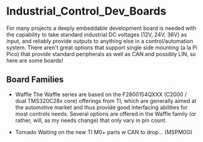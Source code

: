 # Industrial_Control_Dev_Boards
For many projects a deeply embeddable development board is needed with the capability to take standard industrial DC voltages (12V, 24V, 36V) as input, and reliably provide outputs to anything else in a control/automation system. There aren't great options that support single side mounting (a la Pi Pico) that provide standard peripherals as well as CAN and possibly LIN, so here are some boards!  
  
## Board Families
- Waffle
The Waffle series are based on the F2800154QXXX (C2000 / dual TMS320C28x core) offerings from TI, which are generally aimed at the automotive market and thus provide good interfacing abilities for most controls needs. Several options are offered in the Waffle family (or rather, will, as my needs change) that only vary in pin count.
  
- Tornado
Waiting on the new TI M0+ parts w CAN to drop... (MSPM0G)